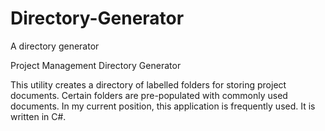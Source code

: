 # Directory-Generator
A directory generator

Project Management Directory Generator

This utility creates a directory of labelled folders for storing project documents. Certain folders are pre-populated 
with commonly used documents. In my current position, this application is frequently used. It is written in C#.
